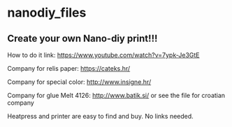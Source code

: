 # nanodiy_files
Create your own Nano-diy print!!!
--------------------------------------------------------------
How to do it link:
https://www.youtube.com/watch?v=7ypk-Je3GtE

Company for relis paper:
https://cateks.hr/

Company for special color:
http://www.insigne.hr/

Company for glue Melt 4126:
http://www.batik.si/
or see the file for croatian company

Heatpress and printer are easy to find and buy. No links needed.
